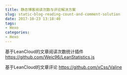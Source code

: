 ```yaml
---
title: 静态博客阅读次数与评论解决方案
slug: static-blog-reading-count-and-comment-solution
date: 2017-10-23 13:18:40
tags:
- Hexo
categories:
- Hexo
---
```


基于LeanCloud的文章阅读次数统计插件
https://github.com/Weic96/LeanStatistics.js

基于LeanCloud的文章评论
https://github.com/xCss/Valine